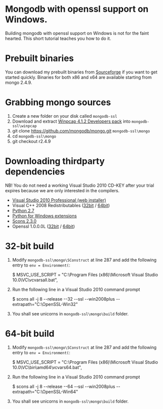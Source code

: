 # Mongodb with openssl support on Windows.

Building mongodb with openssl support on Windows is not for the faint hearted. This short tutorial teaches you how to do it.

# Prebuilt binaries

You can download my prebuilt binaries from [Sourceforge](https://sourceforge.net/projects/mongodbssl/) if you want to get started quickly. Binaries for both x86 and x64 are available starting from mongo 2.4.9.

# Grabbing mongo sources

1. Create a new folder on your disk called `mongodb-ssl`
2. Download and extract [Winpcap 4.1.2 Developers pack](http://www.winpcap.org/devel.htm) into `mongodb-ssl\winpcap`
3. git clone https://github.com/mongodb/mongo.git `mongodb-ssl\mongo`
4. cd `mongodb-ssl\mongo` 
5. git checkout r2.4.9

# Downloading thirdparty dependencies

NB! You do not need a working Visual Studio 2010 CD-KEY after your trial expires because we are only interested in the compilers.

* [Visual Studio 2010 Professional (web installer)](http://stackoverflow.com/questions/8894654/vs-2010-trial-version-link)
* Visual C++ 2008 Redistributables ([32bit](http://www.microsoft.com/downloads/details.aspx?familyid=9B2DA534-3E03-4391-8A4D-074B9F2BC1BF) / [64bit](http://www.microsoft.com/downloads/details.aspx?familyid=bd2a6171-e2d6-4230-b809-9a8d7548c1b6))
* [Python 2.7](http://www.python.org/ftp/python/2.7.6/python-2.7.6.msi)
* [Python for Windows extensions](http://sourceforge.net/projects/pywin32/files/pywin32/Build%20218/pywin32-218.win32-py2.7.exe/download)
* [Scons 2.3.0](http://prdownloads.sourceforge.net/scons/scons-2.3.0-setup.exe)
* Openssl 1.0.0.0L ([32bit](http://slproweb.com/download/Win32OpenSSL-1_0_1f.exe) / [64bit](http://slproweb.com/download/Win64OpenSSL-1_0_0l.exe))

# 32-bit build

1. Modify `mongodb-ssl\mongo\SConstruct` at line 287 and add the following entry to `env = Environment(`:

    $ MSVC_USE_SCRIPT = "C:\\Program Files (x86)\\Microsoft Visual Studio 10.0\\VC\\vcvarsall.bat",

2. Run the following line in a Visual Studio 2010 command prompt

    $ scons all -j 8 --release --32 --ssl --win2008plus --extrapath="C:\OpenSSL-Win32"

3. You shall see unicorns in `mongodb-ssl\mongo\build` folder.

# 64-bit build

1. Modify `mongodb-ssl\mongo\SConstruct` at line 287 and add the following entry to `env = Environment(`:

    $ MSVC_USE_SCRIPT = "C:\\Program Files (x86)\\Microsoft Visual Studio 10.0\\VC\\bin\\amd64\\vcvars64.bat",

2. Run the following line in a Visual Studio 2010 command prompt

    $ scons all -j 8 --release --64 --ssl --win2008plus --extrapath="C:\OpenSSL-Win64"
    
3. You shall see unicorns in `mongodb-ssl\mongo\build` folder.
